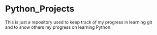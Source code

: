 # Python_Projects

This is just a repository used to keep track of my progress in learning git and to show others my progress on learning Python.
